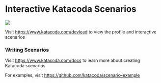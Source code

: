 # Interactive Katacoda Scenarios

[![](http://shields.katacoda.com/katacoda/devlead/count.svg)](https://www.katacoda.com/devlead "Get your profile on Katacoda.com")

Visit https://www.katacoda.com/devlead to view the profile and interactive scenarios

### Writing Scenarios
Visit https://www.katacoda.com/docs to learn more about creating Katacoda scenarios

For examples, visit https://github.com/katacoda/scenario-example

